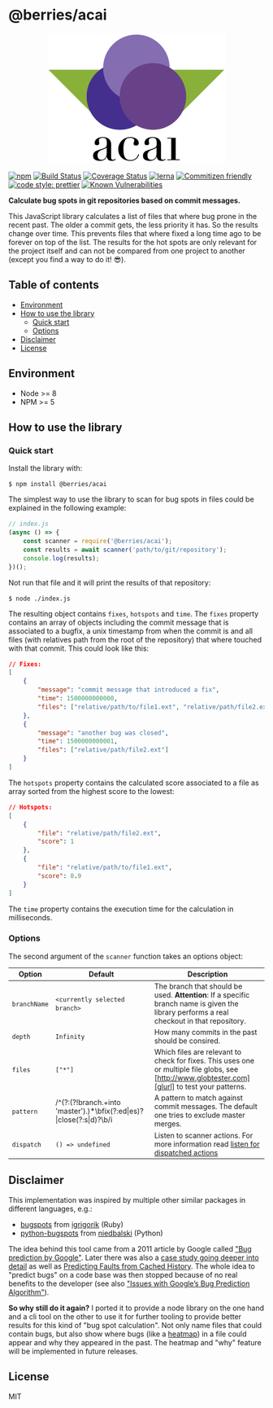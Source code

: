 # @berries/acai

<p align="center">
    <img
        src="https://raw.githubusercontent.com/MartinHelmut/berries/master/packages/acai/logo.svg?sanitize=true"
        width="350"
        height="255"
        alt="Berries acai logo with three berries and two leafs."
    />
</p>

[![npm][npmimg]][npmurl]
[![Build Status][bsurl]][bsimg]
[![Coverage Status][csimg]][csurl]
[![lerna][lnimg]][lnurl]
[![Commitizen friendly][cfimg]][cfurl]
[![code style: prettier][ptimg]][pturl]
[![Known Vulnerabilities][snimg]][snurl]

**Calculate bug spots in git repositories based on commit messages.**

This JavaScript library calculates a list of files that where bug prone in the recent past. The older a commit gets, the less priority it has. So the results change over time. This prevents files that where fixed a long time ago to be forever on top of the list. The results for the hot spots are only relevant for the project itself and can not be compared from one project to another (except you find a way to do it! 😎).

## Table of contents

* [Environment](#environment)
* [How to use the library](#how-to-use-the-library)
    * [Quick start](#quick-start)
    * [Options](#options)
* [Disclaimer](#disclaimer)
* [License](#license)

## Environment

* Node >= 8
* NPM >= 5

## How to use the library

### Quick start

Install the library with:

```shell
$ npm install @berries/acai
```

The simplest way to use the library to scan for bug spots in files could be explained in the following example:

```javascript
// index.js
(async () => {
    const scanner = require('@berries/acai');
    const results = await scanner('path/to/git/repository');
    console.log(results);
})();
```

Not run that file and it will print the results of that repository:

```shell
$ node ./index.js
```

The resulting object contains `fixes`, `hotspots` and `time`. The `fixes` property contains an array of objects including the commit message that is associated to a bugfix, a unix timestamp from when the commit is and all files (with relatives path from the root of the repository) that where touched with that commit. This could look like this:

```json
// Fixes:
[
    {
        "message": "commit message that introduced a fix",
        "time": 1500000000000,
        "files": ["relative/path/to/file1.ext", "relative/path/file2.ext"]
    },
    {
        "message": "another bug was closed",
        "time": 1500000000001,
        "files": ["relative/path/file2.ext"]
    }
]
```

The `hotspots` property contains the calculated score associated to a file as array sorted from the highest score to the lowest:

```json
// Hotspots:
[
    {
        "file": "relative/path/file2.ext",
        "score": 1
    },
    {
        "file": "relative/path/to/file1.ext",
        "score": 0.9
    }
]
```

The `time` property contains the execution time for the calculation in milliseconds.

### Options

The second argument of the `scanner` function takes an options object:

| Option       | Default                                                                            | Description                                                                                                                                      |
| ------------ | ---------------------------------------------------------------------------------- | ------------------------------------------------------------------------------------------------------------------------------------------------ |
| `branchName` | `<currently selected branch>`                                                      | The branch that should be used. **Attention**: If a specific branch name is given the library performs a real checkout in that repository.       |
| `depth`      | `Infinity`                                                                         | How many commits in the past should be consired.                                                                                                 |
| `files`      | `["*"]`                                                                            | Which files are relevant to check for fixes. This uses one or multiple file globs, see [http://www.globtester.com][glurl] to test your patterns. |
| `pattern`    | /^(?:(?!branch.+into 'master').)\*\bfix(?:ed&#124;es)?&#124;close(?:s&#124;d)?\b/i | A pattern to match against commit messages. The default one tries to exclude master merges.                                                      |
| `dispatch`   | `() => undefined`                                                                  | Listen to scanner actions. For more information read [listen for dispatched actions](../../docs/acai/dispatch.md)                                |

## Disclaimer

This implementation was inspired by multiple other similar packages in different languages, e.g.:

* [bugspots][b1url] from [igrigorik][u1url] (Ruby)
* [python-bugspots][b2url] from [niedbalski][u2url] (Python)

The idea behind this tool came from a 2011 article by Google called ["Bug prediction by Google"][bpurl]. Later there was also a [case study going deeper into detail][cgurl] as well as [Predicting Faults from Cached History][pfurl]. The whole idea to "predict bugs" on a code base was then stopped because of no real benefits to the developer (see also ["Issues with Google’s Bug Prediction Algorithm"][biurl]).

**So why still do it again?** I ported it to provide a node library on the one hand and a cli tool on the other to use it for further tooling to provide better results for this kind of "bug spot calculation". Not only name files that could contain bugs, but also show where bugs (like a [heatmap][hmurl]) in a file could appear and why they appeared in the past. The heatmap and "why" feature will be implemented in future releases.

## License

MIT

[npmurl]: https://www.npmjs.com/package/@berries/acai
[npmimg]: https://img.shields.io/npm/v/@berries/acai.svg
[bsurl]: https://travis-ci.org/MartinHelmut/berries.svg?branch=master
[bsimg]: https://travis-ci.org/MartinHelmut/berries
[csimg]: https://coveralls.io/repos/github/MartinHelmut/berries/badge.svg?branch=master
[csurl]: https://coveralls.io/github/MartinHelmut/berries?branch=master
[lnurl]: https://lernajs.io/
[lnimg]: https://img.shields.io/badge/maintained%20with-lerna-cc00ff.svg
[cfimg]: https://img.shields.io/badge/commitizen-friendly-brightgreen.svg
[cfurl]: http://commitizen.github.io/cz-cli/
[ptimg]: https://img.shields.io/badge/code_style-prettier-ff69b4.svg
[pturl]: https://github.com/prettier/prettier
[glurl]: http://www.globtester.com/
[bpurl]: http://google-engtools.blogspot.de/2011/12/bug-prediction-at-google.html
[cgurl]: https://static.googleusercontent.com/media/research.google.com/en/us/pubs/archive/41145.pdf
[pfurl]: http://groups.csail.mit.edu/pag/pubs/predict-faults-icse2007.pdf
[biurl]: http://www.boyter.org/2015/07/issues-googles-bug-prediction-algorithm/
[b1url]: https://github.com/igrigorik/bugspots
[u1url]: https://github.com/igrigorik
[b2url]: https://github.com/niedbalski/python-bugspots
[u2url]: https://github.com/niedbalski
[hmurl]: https://en.wikipedia.org/wiki/Heat_map
[snimg]: https://snyk.io/test/github/martinhelmut/berries/badge.svg?targetFile=packages%2Facai%2Fpackage.json
[snurl]: https://snyk.io/test/github/martinhelmut/berries?targetFile=packages%2Facai%2Fpackage.json
